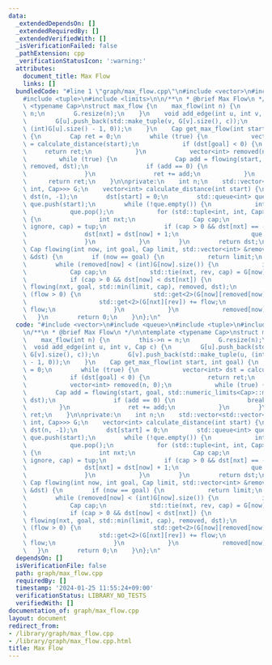 ```yaml
---
data:
  _extendedDependsOn: []
  _extendedRequiredBy: []
  _extendedVerifiedWith: []
  _isVerificationFailed: false
  _pathExtension: cpp
  _verificationStatusIcon: ':warning:'
  attributes:
    document_title: Max Flow
    links: []
  bundledCode: "#line 1 \"graph/max_flow.cpp\"\n#include <vector>\n#include <queue>\n\
    #include <tuple>\n#include <limits>\n\n/**\n * @brief Max Flow\n */\n\ntemplate\
    \ <typename Cap>\nstruct max_flow {\n    max_flow(int n) {\n        this->n =\
    \ n;\n        G.resize(n);\n    }\n    void add_edge(int u, int v, Cap c) {\n\
    \        G[u].push_back(std::make_tuple(v, G[v].size(), c));\n        G[v].push_back(std::make_tuple(u,\
    \ (int)G[u].size() - 1, 0));\n    }\n    Cap get_max_flow(int start, int goal)\
    \ {\n        Cap ret = 0;\n        while (true) {\n            vector<int> dst\
    \ = calculate_distance(start);\n            if (dst[goal] < 0) {\n           \
    \     return ret;\n            }\n            vector<int> removed(n, 0);\n   \
    \         while (true) {\n                Cap add = flowing(start, goal, std::numeric_limits<Cap>::max(),\
    \ removed, dst);\n                if (add == 0) {\n                    break;\n\
    \                }\n                ret += add;\n            }\n        }\n  \
    \      return ret;\n    }\n\nprivate:\n    int n;\n    std::vector<std::vector<std::tuple<int,\
    \ int, Cap>>> G;\n    vector<int> calculate_distance(int start) {\n        std::vector<int>\
    \ dst(n, -1);\n        dst[start] = 0;\n        std::queue<int> que;\n       \
    \ que.push(start);\n        while (!que.empty()) {\n            int now = que.front();\n\
    \            que.pop();\n            for (std::tuple<int, int, Cap> tup : G[now])\
    \ {\n                int nxt;\n                Cap cap;\n                std::tie(nxt,\
    \ ignore, cap) = tup;\n                if (cap > 0 && dst[nxt] == -1) {\n    \
    \                dst[nxt] = dst[now] + 1;\n                    que.push(nxt);\n\
    \                }\n            }\n        }\n        return dst;\n    }\n   \
    \ Cap flowing(int now, int goal, Cap limit, std::vector<int> &removed, std::vector<int>\
    \ &dst) {\n        if (now == goal) {\n            return limit;\n        }\n\
    \        while (removed[now] < (int)G[now].size()) {\n            int nxt, rev;\n\
    \            Cap cap;\n            std::tie(nxt, rev, cap) = G[now][removed[now]];\n\
    \            if (cap > 0 && dst[now] < dst[nxt]) {\n                Cap flow =\
    \ flowing(nxt, goal, std::min(limit, cap), removed, dst);\n                if\
    \ (flow > 0) {\n                    std::get<2>(G[now][removed[now]]) -= flow;\n\
    \                    std::get<2>(G[nxt][rev]) += flow;\n                    return\
    \ flow;\n                }\n            }\n            removed[now]++;\n     \
    \   }\n        return 0;\n    }\n};\n"
  code: "#include <vector>\n#include <queue>\n#include <tuple>\n#include <limits>\n\
    \n/**\n * @brief Max Flow\n */\n\ntemplate <typename Cap>\nstruct max_flow {\n\
    \    max_flow(int n) {\n        this->n = n;\n        G.resize(n);\n    }\n  \
    \  void add_edge(int u, int v, Cap c) {\n        G[u].push_back(std::make_tuple(v,\
    \ G[v].size(), c));\n        G[v].push_back(std::make_tuple(u, (int)G[u].size()\
    \ - 1, 0));\n    }\n    Cap get_max_flow(int start, int goal) {\n        Cap ret\
    \ = 0;\n        while (true) {\n            vector<int> dst = calculate_distance(start);\n\
    \            if (dst[goal] < 0) {\n                return ret;\n            }\n\
    \            vector<int> removed(n, 0);\n            while (true) {\n        \
    \        Cap add = flowing(start, goal, std::numeric_limits<Cap>::max(), removed,\
    \ dst);\n                if (add == 0) {\n                    break;\n       \
    \         }\n                ret += add;\n            }\n        }\n        return\
    \ ret;\n    }\n\nprivate:\n    int n;\n    std::vector<std::vector<std::tuple<int,\
    \ int, Cap>>> G;\n    vector<int> calculate_distance(int start) {\n        std::vector<int>\
    \ dst(n, -1);\n        dst[start] = 0;\n        std::queue<int> que;\n       \
    \ que.push(start);\n        while (!que.empty()) {\n            int now = que.front();\n\
    \            que.pop();\n            for (std::tuple<int, int, Cap> tup : G[now])\
    \ {\n                int nxt;\n                Cap cap;\n                std::tie(nxt,\
    \ ignore, cap) = tup;\n                if (cap > 0 && dst[nxt] == -1) {\n    \
    \                dst[nxt] = dst[now] + 1;\n                    que.push(nxt);\n\
    \                }\n            }\n        }\n        return dst;\n    }\n   \
    \ Cap flowing(int now, int goal, Cap limit, std::vector<int> &removed, std::vector<int>\
    \ &dst) {\n        if (now == goal) {\n            return limit;\n        }\n\
    \        while (removed[now] < (int)G[now].size()) {\n            int nxt, rev;\n\
    \            Cap cap;\n            std::tie(nxt, rev, cap) = G[now][removed[now]];\n\
    \            if (cap > 0 && dst[now] < dst[nxt]) {\n                Cap flow =\
    \ flowing(nxt, goal, std::min(limit, cap), removed, dst);\n                if\
    \ (flow > 0) {\n                    std::get<2>(G[now][removed[now]]) -= flow;\n\
    \                    std::get<2>(G[nxt][rev]) += flow;\n                    return\
    \ flow;\n                }\n            }\n            removed[now]++;\n     \
    \   }\n        return 0;\n    }\n};\n"
  dependsOn: []
  isVerificationFile: false
  path: graph/max_flow.cpp
  requiredBy: []
  timestamp: '2024-01-25 11:55:24+09:00'
  verificationStatus: LIBRARY_NO_TESTS
  verifiedWith: []
documentation_of: graph/max_flow.cpp
layout: document
redirect_from:
- /library/graph/max_flow.cpp
- /library/graph/max_flow.cpp.html
title: Max Flow
---
```

